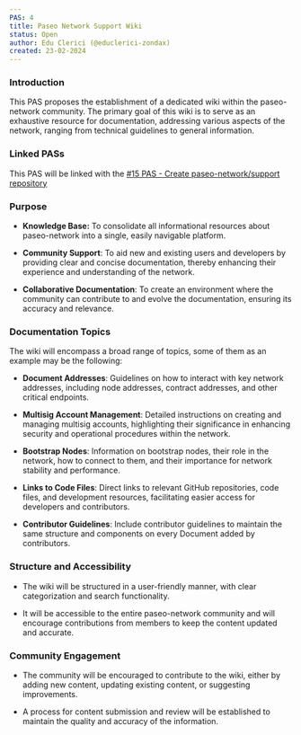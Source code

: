```yaml
---
PAS: 4
title: Paseo Network Support Wiki
status: Open
author: Edu Clerici (@educlerici-zondax)
created: 23-02-2024
---
```


### Introduction
This PAS proposes the establishment of a dedicated wiki within the paseo-network community. The primary goal of this wiki is to serve as an exhaustive resource for documentation, addressing various aspects of the network, ranging from technical guidelines to general information.

### Linked PASs
This PAS will be linked with the [#15 PAS - Create paseo-network/support repository](https://github.com/paseo-network/paseo-action-submission/issues/15)

### Purpose

- **Knowledge Base:** To consolidate all informational resources about paseo-network into a single, easily navigable platform.

- **Community Support**: To aid new and existing users and developers by providing clear and concise documentation, thereby enhancing their experience and understanding of the network.

- **Collaborative Documentation**: To create an environment where the community can contribute to and evolve the documentation, ensuring its accuracy and relevance.

### Documentation Topics
The wiki will encompass a broad range of topics, some of them as an example may be the following:

- **Document Addresses**: Guidelines on how to interact with key network addresses, including node addresses, contract addresses, and other critical endpoints.

- **Multisig Account Management**: Detailed instructions on creating and managing multisig accounts, highlighting their significance in enhancing security and operational procedures within the network.

- **Bootstrap Nodes**: Information on bootstrap nodes, their role in the network, how to connect to them, and their importance for network stability and performance.

- **Links to Code Files**: Direct links to relevant GitHub repositories, code files, and development resources, facilitating easier access for developers and contributors.

- **Contributor Guidelines**: Include contributor guidelines to maintain the same structure and components on every Document added by contributors.

### Structure and Accessibility

- The wiki will be structured in a user-friendly manner, with clear categorization and search functionality.

- It will be accessible to the entire paseo-network community and will encourage contributions from members to keep the content updated and accurate.

### Community Engagement

- The community will be encouraged to contribute to the wiki, either by adding new content, updating existing content, or suggesting improvements.

- A process for content submission and review will be established to maintain the quality and accuracy of the information.

